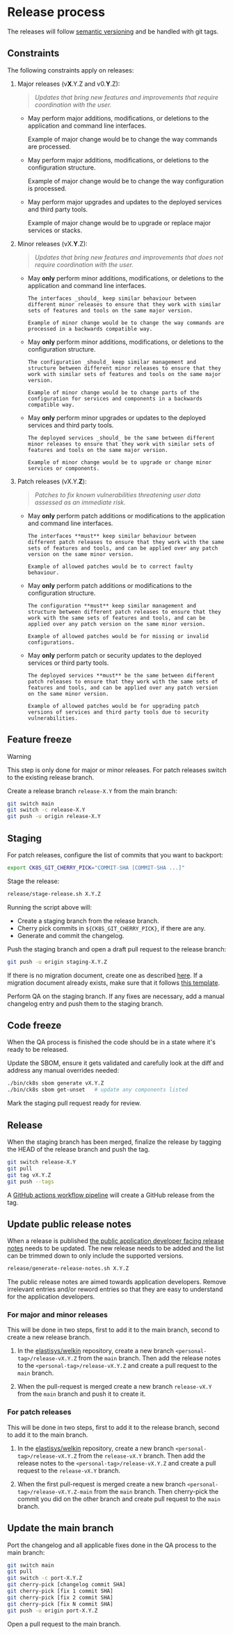 # Release process

The releases will follow [semantic versioning](https://semver.org/) and be handled with git tags.

## Constraints

The following constraints apply on releases:

1. Major releases (v**X**.Y.Z and v0.**Y**.Z):

    > _Updates that bring new features and improvements that require coordination with the user._

    - May perform major additions, modifications, or deletions to the application and command line interfaces.

        Example of major change would be to change the way commands are processed.

    - May perform major additions, modifications, or deletions to the configuration structure.

        Example of major change would be to change the way configuration is processed.

    - May perform major upgrades and updates to the deployed services and third party tools.

        Example of major change would be to upgrade or replace major services or stacks.

1. Minor releases (vX.**Y**.Z):

    > _Updates that bring new features and improvements that does not require coordination with the user._

    - May **only** perform minor additions, modifications, or deletions to the application and command line interfaces.

          The interfaces _should_ keep similar behaviour between different minor releases to ensure that they work with similar sets of features and tools on the same major version.

          Example of minor change would be to change the way commands are processed in a backwards compatible way.

    - May **only** perform minor additions, modifications, or deletions to the configuration structure.

          The configuration _should_ keep similar management and structure between different minor releases to ensure that they work with similar sets of features and tools on the same major version.

          Example of minor change would be to change parts of the configuration for services and components in a backwards compatible way.

    - May **only** perform minor upgrades or updates to the deployed services and third party tools.

          The deployed services _should_ be the same between different minor releases to ensure that they work with similar sets of features and tools on the same major version.

          Example of minor change would be to upgrade or change minor services or components.

1. Patch releases (vX.Y.**Z**):

    > _Patches to fix known vulnerabilities threatening user data assessed as an immediate risk._

    - May **only** perform patch additions or modifications to the application and command line interfaces.

          The interfaces **must** keep similar behaviour between different patch releases to ensure that they work with the same sets of features and tools, and can be applied over any patch version on the same minor version.

          Example of allowed patches would be to correct faulty behaviour.

    - May **only** perform patch additions or modifications to the configuration structure.

          The configuration **must** keep similar management and structure between different patch releases to ensure that they work with the same sets of features and tools, and can be applied over any patch version on the same minor version.

          Example of allowed patches would be for missing or invalid configurations.

    - May **only** perform patch or security updates to the deployed services or third party tools.

          The deployed services **must** be the same between different patch releases to ensure that they work with the same sets of features and tools, and can be applied over any patch version on the same minor version.

          Example of allowed patches would be for upgrading patch versions of services and third party tools due to security vulnerabilities.

## Feature freeze

> [!warning]
> This step is only done for major or minor releases.
> For patch releases switch to the existing release branch.

Create a release branch `release-X.Y` from the main branch:

```bash
git switch main
git switch -c release-X.Y
git push -u origin release-X.Y
```

## Staging

For patch releases, configure the list of commits that you want to backport:

```bash
export CK8S_GIT_CHERRY_PICK="COMMIT-SHA [COMMIT-SHA ...]"
```

Stage the release:

```bash
release/stage-release.sh X.Y.Z
```

Running the script above will:

- Create a staging branch from the release branch.
- Cherry pick commits in `${CK8S_GIT_CHERRY_PICK}`, if there are any.
- Generate and commit the changelog.

Push the staging branch and open a draft pull request to the release branch:

```bash
git push -u origin staging-X.Y.Z
```

If there is no migration document, create one as described [here](../migration/README.md).
If a migration document already exists, make sure that it follows [this template](../migration/template/README.md).

Perform QA on the staging branch.
If any fixes are necessary, add a manual changelog entry and push them to the staging branch.

## Code freeze

When the QA process is finished the code should be in a state where it's ready to be released.

Update the SBOM, ensure it gets validated and carefully look at the diff and address any manual overrides needed:

```sh
./bin/ck8s sbom generate vX.Y.Z
./bin/ck8s sbom get-unset   # update any components listed
```

Mark the staging pull request ready for review.

## Release

When the staging branch has been merged, finalize the release by tagging the HEAD of the release branch and push the tag.

```bash
git switch release-X.Y
git pull
git tag vX.Y.Z
git push --tags
```

A [GitHub actions workflow pipeline](/.github/workflows/release.yml) will create a GitHub release from the tag.

## Update public release notes

When a release is published [the public application developer facing release notes](https://github.com/elastisys/welkin/blob/main/docs/release-notes/welkin.md) needs to be updated.
The new release needs to be added and the list can be trimmed down to only include the supported versions.

```bash
release/generate-release-notes.sh X.Y.Z
```

The public release notes are aimed towards application developers.
Remove irrelevant entries and/or reword entries so that they are easy to understand for the application developers.

### For major and minor releases

This will be done in two steps, first to add it to the main branch, second to create a new release branch.

1. In the [elastisys/welkin](https://github.com/elastisys/welkin) repository, create a new branch `<personal-tag>/release-vX.Y.Z` from the `main` branch.
    Then add the release notes to the `<personal-tag>/release-vX.Y.Z` and create a pull request to the `main` branch.

1. When the pull-request is merged create a new branch `release-vX.Y` from the `main` branch and push it to create it.

### For patch releases

This will be done in two steps, first to add it to the release branch, second to add it to the main branch.

1. In the [elastisys/welkin](https://github.com/elastisys/welkin) repository, create a new branch `<personal-tag>/release-vX.Y.Z` from the `release-vX.Y` branch.
    Then add the release notes to the `<personal-tag>/release-vX.Y.Z` and create a pull request to the `release-vX.Y` branch.

1. When the first pull-request is merged create a new branch `<personal-tag>/release-vX.Y.Z-main` from the `main` branch.
    Then cherry-pick the commit you did on the other branch and create pull request to the `main` branch.

## Update the main branch

Port the changelog and all applicable fixes done in the QA process to the main branch:

```bash
git switch main
git pull
git switch -c port-X.Y.Z
git cherry-pick [changelog commit SHA]
git cherry-pick [fix 1 commit SHA]
git cherry-pick [fix 2 commit SHA]
git cherry-pick [fix N commit SHA]
git push -u origin port-X.Y.Z
```

Open a pull request to the main branch.
